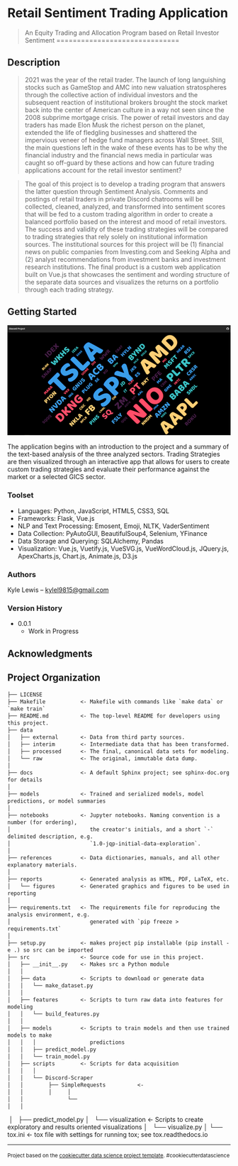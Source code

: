 # Retail Sentiment Trading Application
> An Equity Trading and Allocation Program based on Retail Investor Sentiment
==============================
## Description

> 2021 was the year of the retail trader. The launch of long languishing stocks such as GameStop and AMC into new valuation stratospheres through the collective action of individual investors and the subsequent reaction of institutional brokers brought the stock market back into the center of American culture in a way not seen since the 2008 subprime mortgage crisis. The power of retail investors and day traders has made Elon Musk the richest person on the planet, extended the life of fledgling businesses and shattered the impervious veneer of hedge fund managers across Wall Street. Still, the main questions left in the wake of these events has to be why the financial industry and the financial news media in particular was caught so off-guard by these actions and how can future trading applications account for the retail investor sentiment?

>  The goal of this project is to develop a trading program that answers the latter question through Sentiment Analysis. Comments and postings of retail traders in private Discord chatrooms will be collected, cleaned, analyzed, and transformed into sentiment scores that will be fed to a custom trading algorithm in order to create a balanced portfolio based on the interest and mood of retail investors. The success and validity of these trading strategies will be compared to trading strategies that rely solely on institutional information sources. The institutional sources for this project will be (1) financial news on public companies from Investing.com and Seeking Alpha and (2) analyst recommendations from investment banks and investment research institutions. The final product is a custom web application built on Vue.js that showcases the sentiment and wording structure of the separate data sources and visualizes the returns on a portfolio through each trading strategy.   

## Getting Started 
![](src/static/img/app.png)

The application begins with an introduction to the project and a summary of the text-based analysis of the three analyzed sectors. Trading Strategies are then visualized through an interactive app that allows for users to create custom trading strategies and evaluate their performance against the market or a selected GICS sector. 

### Toolset
* Languages: Python, JavaScript, HTML5, CSS3, SQL
* Frameworks: Flask, Vue.js
* NLP and Text Processing: Emosent, Emoji, NLTK, VaderSentiment
* Data Collection: PyAutoGUI, BeautifulSoup4, Selenium, YFinance
* Data Storage and Querying: SQLAlchemy, Pandas
* Visualization: Vue.js, Vuetify.js, VueSVG.js, VueWordCloud.js, JQuery.js, ApexCharts.js, Chart.js, Animate.js, D3.js  

### Authors
Kyle Lewis – kylel9815@gmail.com


### Version History
* 0.0.1
    * Work in Progress

## Acknowledgments

Project Organization
------------

    ├── LICENSE
    ├── Makefile           <- Makefile with commands like `make data` or `make train`
    ├── README.md          <- The top-level README for developers using this project.
    ├── data
    │   ├── external       <- Data from third party sources.
    │   ├── interim        <- Intermediate data that has been transformed.
    │   ├── processed      <- The final, canonical data sets for modeling.
    │   └── raw            <- The original, immutable data dump.
    │
    ├── docs               <- A default Sphinx project; see sphinx-doc.org for details
    │
    ├── models             <- Trained and serialized models, model predictions, or model summaries
    │
    ├── notebooks          <- Jupyter notebooks. Naming convention is a number (for ordering),
    │                         the creator's initials, and a short `-` delimited description, e.g.
    │                         `1.0-jqp-initial-data-exploration`.
    │
    ├── references         <- Data dictionaries, manuals, and all other explanatory materials.
    │
    ├── reports            <- Generated analysis as HTML, PDF, LaTeX, etc.
    │   └── figures        <- Generated graphics and figures to be used in reporting
    │
    ├── requirements.txt   <- The requirements file for reproducing the analysis environment, e.g.
    │                         generated with `pip freeze > requirements.txt`
    │
    ├── setup.py           <- makes project pip installable (pip install -e .) so src can be imported
    ├── src                <- Source code for use in this project.
    │   ├── __init__.py    <- Makes src a Python module
    │   │
    │   ├── data           <- Scripts to download or generate data
    │   │   └── make_dataset.py
    │   │
    │   ├── features       <- Scripts to turn raw data into features for modeling
    │   │   └── build_features.py
    │   │
    │   ├── models         <- Scripts to train models and then use trained models to make
    │   │   │                 predictions
    │   │   ├── predict_model.py
    │   │   └── train_model.py
    │   ├── scripts        <- Scripts for data acquisition
    │   │   │           
    │   │   └── Discord-Scraper
    │   │        ├── SimpleRequests          <- 
    │   │        │     │ 
    │   │              └──
    │   │  
    │   ├── predict_model.py
    │   └── visualization  <- Scripts to create exploratory and results oriented visualizations
    │       └── visualize.py
    │
    └── tox.ini            <- tox file with settings for running tox; see tox.readthedocs.io


--------

<p><small>Project based on the <a target="_blank" href="https://drivendata.github.io/cookiecutter-data-science/">cookiecutter data science project template</a>. #cookiecutterdatascience</small></p>
